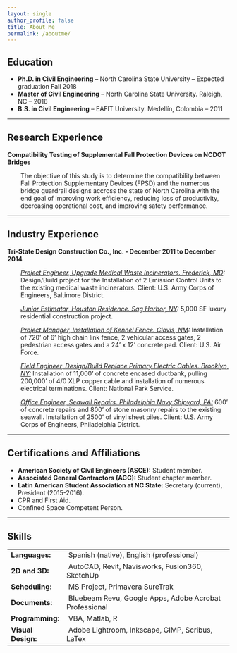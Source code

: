 ```yaml
---
layout: single
author_profile: false
title: About Me
permalink: /aboutme/
---
```


## Education

- <strong>Ph.D. in Civil Engineering</strong> – North Carolina State University – Expected graduation Fall 2018
- <strong>Master of Civil Engineering</strong> – North Carolina State University. Raleigh, NC – 2016
- <strong>B.S. in Civil Engineering</strong> – EAFIT University. Medellín, Colombia – 2011

<hr />

## Research Experience
<strong>Compatibility Testing of Supplemental Fall Protection Devices on NCDOT Bridges</strong>
<p style="padding-left: 30px;">The objective of this study is to determine the compatibility between Fall Protection Supplementary Devices (FPSD) and the numerous bridge guardrail designs accross the state of North Carolina with the end goal of improving work efficiency, reducing loss of productivity, decreasing operational cost, and improving safety performance.</p>


<hr />

## Industry Experience
<strong>Tri-State Design Construction Co., Inc. - </strong><strong>December 2011 to December 2014</strong>
<p style="padding-left: 30px;"><em><u>Project Engineer, Upgrade Medical Waste Incinerators. Frederick, MD</u>:</em> Design/Build project for the Installation of 2 Emission Control Units to the existing medical waste incinerators. Client: U.S. Army Corps of Engineers, Baltimore District.</p>
<p style="padding-left: 30px;"><em><u>Junior Estimator, Houston Residence. Sag Harbor, NY</u>:</em> 5,000 SF luxury residential construction project.</p>
<p style="padding-left: 30px;"><em><u>Project Manager, Installation of Kennel Fence. Clovis, NM</u>: </em>Installation of 720’ of 6’ high chain link fence, 2 vehicular access gates, 2 pedestrian access gates and a 24’ x 12’ concrete pad. Client: U.S. Air Force.</p>
<p style="padding-left: 30px;"><em><u>Field Engineer,</u></em><u> <em>Design/Build Replace Primary Electric Cables. Brooklyn, NY:</em></u> Installation of 11,000’ of concrete encased ductbank, pulling 200,000’ of 4/0 XLP copper cable and installation of numerous electrical terminations. Client: National Park Service.</p>
<p style="padding-left: 30px;"><em><u>Office Engineer, Seawall Repairs. Philadelphia Navy Shipyard, PA:</u></em> 600’ of concrete repairs and 800’ of stone masonry repairs to the existing seawall. Installation of 2500’ of vinyl sheet piles. Client: U.S. Army Corps of Engineers, Philadelphia District.</p>


<hr />

## Certifications and Affiliations
<ul>
 	<li><strong>American Society of Civil Engineers (ASCE):</strong> Student member.</li>
 	<li><strong>Associated General Contractors (AGC):</strong> Student chapter member.</li>
 	<li><strong>Latin American Student Association at NC State:</strong> Secretary (current), President (2015-2016).</li>
 	<li>CPR and First Aid.</li>
 	<li>Confined Space Competent Person.</li>
</ul>

<hr />

## Skills
<table class=" alignleft" style="height: 220px;" width="550">
<tbody>
<tr>
<td style="width: 110px; text-align: left;"><strong>Languages:</strong></td>
<td style="text-align: left;"> Spanish (native), English (professional)</td>
</tr>
<tr>
<td style="text-align: left;"><strong>2D and 3D:</strong></td>
<td style="text-align: left;"> AutoCAD, Revit, Navisworks, Fusion360, SketchUp</td>
</tr>
<tr>
<td style="text-align: left;"><strong>Scheduling:</strong></td>
<td style="text-align: left;"> MS Project, Primavera SureTrak</td>
</tr>
<tr>
<td style="text-align: left;"><strong>Documents:</strong></td>
<td style="text-align: left;"> Bluebeam Revu, Google Apps, Adobe Acrobat Professional</td>
</tr>
<tr>
<td style="text-align: left;"><strong>Programming:</strong></td>
<td style="text-align: left;"> VBA, Matlab, R</td>
</tr>
<tr>
<td style="text-align: left; vertical-align: middle;"><strong>Visual Design:</strong></td>
<td style="text-align: left;"> Adobe Lightroom, Inkscape, GIMP, Scribus, LaTex</td>
</tr>
</tbody>
</table>
&nbsp;
